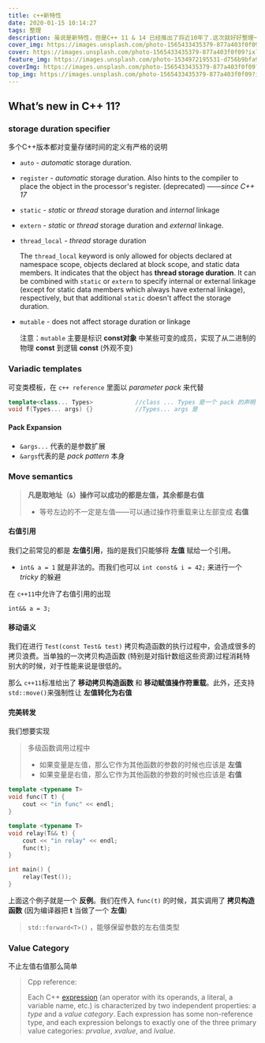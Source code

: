 ```yaml
---
title: c++新特性
date: 2020-01-15 10:14:27
tags: 整理
description: 虽说是新特性，但是C++ 11 & 14 已经推出了将近10年了.这次就好好整理一下
cover_img: https://images.unsplash.com/photo-1565433435379-877a403f0f09?ixlib=rb-1.2.1&ixid=eyJhcHBfaWQiOjEyMDd9&auto=format&fit=crop&w=967&q=80
cover: https://images.unsplash.com/photo-1565433435379-877a403f0f09?ixlib=rb-1.2.1&ixid=eyJhcHBfaWQiOjEyMDd9&auto=format&fit=crop&w=967&q=80
feature_img: https://images.unsplash.com/photo-1534972195531-d756b9bfa9f2?ixlib=rb-1.2.1&ixid=eyJhcHBfaWQiOjEyMDd9&auto=format&fit=crop&w=1050&q=80
coverImg: https://images.unsplash.com/photo-1565433435379-877a403f0f09?ixlib=rb-1.2.1&ixid=eyJhcHBfaWQiOjEyMDd9&auto=format&fit=crop&w=967&q=80
top_img: https://images.unsplash.com/photo-1565433435379-877a403f0f09?ixlib=rb-1.2.1&ixid=eyJhcHBfaWQiOjEyMDd9&auto=format&fit=crop&w=967&q=80
---
```


## What’s new in C++ 11?

###  storage duration specifier

多个C++版本都对变量存储时间的定义有严格的说明

- `auto` - *automatic* storage duration.

- `register` - *automatic* storage duration. Also hints to the compiler to place the object in the processor's register. (deprecated) ——*since C++ 17*

- `static` - *static* or *thread* storage duration and *internal* linkage

- `extern` - *static* or *thread* storage duration and *external* linkage.

- `thread_local` - *thread* storage duration

  The `thread_local` keyword is only allowed for objects declared at namespace scope, objects declared at block scope, and static data members. It indicates that the object has **thread storage duration**. It can be combined with `static` or `extern` to specify internal or external linkage (except for static data members which always have external linkage), respectively, but that additional `static` doesn't affect the storage duration.

- `mutable` - does not affect storage duration or linkage

  注意：`mutable` 主要是标识 **const对象** 中某些可变的成员，实现了从二进制的物理 **const** 到逻辑 **const** (外观不变)

### Variadic templates

可变类模板，在 `c++ reference` 里面以 *parameter pack* 来代替

```cpp
template<class... Types>			//class ... Types 是一个 pack 的声明	
void f(Types... args) {}			//Types... args 是
```

#### Pack Expansion

- `&args...` 代表的是参数扩展
- `&args`代表的是 *pack pattern* 本身

### Move semantics

> **凡是取地址（`&`）操作可以成功的都是左值，其余都是右值**
>
> - 等号左边的不一定是左值——可以通过操作符重载来让左部变成 **右值**

#### 右值引用

我们之前常见的都是 **左值引用**，指的是我们只能够将 **左值** 赋给一个引用。

-  `int& a = 1` 就是非法的。而我们也可以 `int const& i = 42;` 来进行一个 *tricky* 的躲避

  在 `c++11`中允许了右值引用的出现
```
int&& a = 3;
```

#### 移动语义

我们在进行 `Test(const Test& test)` 拷贝构造函数的执行过程中，会造成很多的拷贝浪费。当单独的一次拷贝构造函数 (特别是对指针数组这些资源)过程消耗特别大的时候，对于性能来说是很低的。

那么 `c++11`标准给出了 **移动拷贝构造函数** 和 **移动赋值操作符重载**。此外，还支持 `std::move()`来强制性让 **左值转化为右值**

#### 完美转发

我们想要实现

> 多级函数调用过程中
>
> - 如果变量是左值，那么它作为其他函数的参数的时候也应该是 **左值**
> - 如果变量是右值，那么它作为其他函数的参数的时候也应该是 **右值**

```cpp
template <typename T>
void func(T t) {
    cout << "in func" << endl;
}

template <typename T>
void relay(T&& t) {
    cout << "in relay" << endl;
    func(t);
}

int main() {
    relay(Test());
}
```

上面这个例子就是一个 **反例**。我们在传入 `func(t)` 的时候，其实调用了 **拷贝构造函数** (因为编译器把 **t** 当做了一个 **左值**)

> `std::forward<T>()` ，能够保留参数的左右值类型

### Value Category

不止左值右值那么简单

> Cpp reference:
>
> Each C++ [expression](https://en.cppreference.com/w/cpp/language/expressions) (an operator with its operands, a literal, a variable name, etc.) is characterized by two independent properties: a *type* and a *value category*. Each expression has some non-reference type, and each expression belongs to exactly one of the three primary value categories: *prvalue*, *xvalue*, and *lvalue*.




